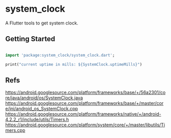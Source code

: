 # system_clock

A Flutter tools to get system clock.

## Getting Started

```dart

import 'package:system_clock/system_clock.dart';

print("current uptime in mills: ${SystemClock.uptimeMills}")

```

## Refs

https://android.googlesource.com/platform/frameworks/base/+/56a2301/core/java/android/os/SystemClock.java
https://android.googlesource.com/platform/frameworks/base/+/master/core/jni/android_os_SystemClock.cpp
https://android.googlesource.com/platform/frameworks/native/+/android-4.2.2_r1/include/utils/Timers.h
https://android.googlesource.com/platform/system/core/+/master/libutils/Timers.cpp